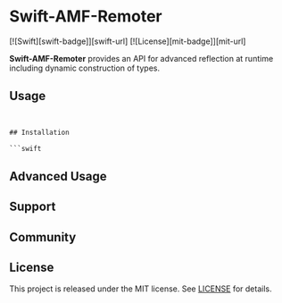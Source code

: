# Swift-AMF-Remoter
 
[![Swift][swift-badge]][swift-url]
[![License][mit-badge]][mit-url]  

**Swift-AMF-Remoter** provides an API for advanced reflection at runtime including dynamic construction of types.

## Usage

```swift


## Installation

```swift

```

## Advanced Usage
 
## Support

 

## Community
 

## License

This project is released under the MIT license. See [LICENSE](LICENSE) for details.

 
